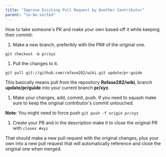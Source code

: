 ```yaml
---
title: "Improve Existing Pull Request by Another Contributor"
parent: "to-be-sorted"
---
```


How to take someone's PR and make your own based off it while keeping their commit:

1.  Make a new branch, preferibly with the PR# of the original one.

`git checkout -b pr/xyz`

1.  Pull the changes to it.

`git pull git://github.com/rafase282/wiki.git update/pr-guide`

This basically means pull from the repository **Rafase282/wiki**, branch **update/pr/guide** into your current branch **pr/xyz**.

1.  Make your changes, add, commit, push. If you need to squash make sure to keep the original contributor's commit untouched.

**Note**: You might need to force push `git push -f origin pr/xyz`

1.  Create your PR and in the description make it to close the original PR with `closes #xyz`

That should make a new pull request with the original changes, plus your own into a new pull request that will automatically reference and close the original one when merged.
